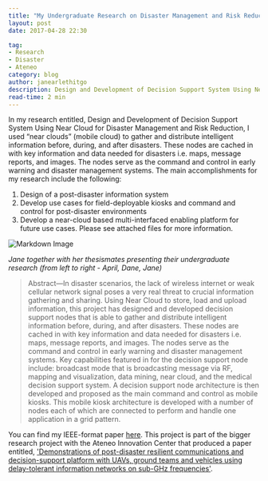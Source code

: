 ```yaml
---
title: "My Undergraduate Research on Disaster Management and Risk Reduction"
layout: post
date: 2017-04-28 22:30

tag:
- Research
- Disaster
- Ateneo
category: blog
author: janearlethitgo
description: Design and Development of Decision Support System Using Near Cloud for Disaster Management and Risk Reduction
read-time: 2 min
---
```


In my research entitled, Design and Development of Decision Support System Using Near Cloud for Disaster Management and Risk Reduction, I  used “near clouds” (mobile cloud) to gather and distribute intelligent information before, during, and after disasters. These nodes are cached in with key information and data needed for disasters i.e. maps, message reports, and images. The nodes serve as the  command and control in early warning and disaster  management systems. The main accomplishments for my research include the following:

1.  Design of a post-disaster information system
2.  Develop use cases for field-deployable kiosks and command and control for post-disaster environments
3.  Develop a near-cloud based multi-interfaced enabling platform for future use cases. Please see attached files for more information.

![Markdown Image][1]

*Jane together with her thesismates presenting their undergraduate research (from left to right - April, Dane, Jane)*

> Abstract—In disaster scenarios, the lack of wireless internet or weak cellular network signal poses a very real threat to crucial information gathering and sharing. Using Near Cloud to store, load and upload information, this project has designed and developed decision support nodes that is able to gather and distribute intelligent information before, during, and after disasters. These nodes are cached in with key information and data needed for disasters i.e. maps, message reports, and images. The nodes serve as the command and control in early warning and disaster management systems. Key capabilities featured in for the decision support node include: broadcast mode that is broadcasting message via RF, mapping and visualization, data mining, near cloud, and the medical decision support system.  A decision support node architecture is then  developed and proposed as the main command and control as mobile kiosks. This mobile kiosk architecture is developed with a number of nodes each of which are connected to perform and handle one application in a grid pattern.

You can find my IEEE-format paper [here][2]. This project is part of the bigger research project with the Ateneo Innovation Center that produced a paper entitled, ['Demonstrations of post-disaster resilient communications and decision-support platform with UAVs, ground teams and vehicles using delay-tolerant information networks on sub-GHz frequencies'][3].


[1]: https://arlethitgo.files.wordpress.com/2017/04/img_6183.jpg?w=768
[2]: https://arlethitgo.files.wordpress.com/2017/04/delacruz_thesis_ieee.pdf
[3]: https://ieeexplore.ieee.org/abstract/document/8239327
